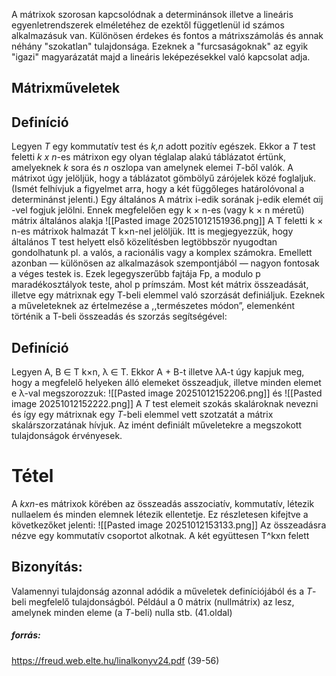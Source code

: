 A mátrixok szorosan kapcsolódnak a determinánsok illetve a lineáris egyenletrendszerek elméletéhez de ezektől függetlenül id számos alkalmazásuk van. Különösen érdekes és fontos a mátrixszámolás és annak néhány "szokatlan" tulajdonsága. Ezeknek a "furcsaságoknak" az egyik "igazi" magyarázatát majd a lineáris leképezésekkel való kapcsolat adja.
## Mátrixműveletek
## Definíció
Legyen *T* egy kommutatív test és *k,n* adott pozitív egészek. Ekkor a *T* test feletti *k x n*-es mátrixon egy olyan téglalap alakú táblázatot értünk, amelyeknek *k* sora és *n* oszlopa van amelynek elemei *T*-ből valók.
A mátrixot úgy jelöljük, hogy a táblázatot gömbölyű zárójelek közé foglaljuk. (Ismét felhívjuk a figyelmet arra, hogy a két függőleges határolóvonal a determinánst jelenti.) Egy általános A mátrix i-edik sorának j-edik elemét αij -vel fogjuk jelölni. Ennek megfelelően egy k × n-es (vagy k × n méretű) mátrix általános alakja
![[Pasted image 20251012151936.png]]
A T feletti k × n-es mátrixok halmazát T k×n-nel jelöljük. Itt is megjegyezzük, hogy általános T test helyett első közelítésben legtöbbször nyugodtan gondolhatunk pl. a valós, a racionális vagy a komplex számokra. Emellett azonban — különösen az alkalmazások szempontjából — nagyon fontosak a véges testek is. Ezek legegyszerűbb fajtája Fp, a modulo p maradékosztályok teste, ahol p prímszám. Most két mátrix összeadását, illetve egy mátrixnak egy T-beli elemmel való szorzását definiáljuk. Ezeknek a műveleteknek az értelmezése a ,,természetes módon”, elemenként történik a T-beli összeadás és szorzás segítségével:
## Definíció
Legyen A, B ∈ T k×n, λ ∈ T. Ekkor A + B-t illetve λA-t úgy kapjuk meg, hogy a megfelelő helyeken álló elemeket összeadjuk, illetve minden elemet e λ-val megszorozzuk:
![[Pasted image 20251012152206.png]]
és
![[Pasted image 20251012152222.png]]
A *T* test elemeit szokás skalároknak nevezni és így egy mátrixnak egy *T*-beli elemmel vett szotzatát a mátrix skalárszorzatának hívjuk. Az imént definiált műveletekre a megszokott tulajdonságok érvényesek.
# Tétel
A *kxn*-es mátrixok körében az összeadás asszociatív, kommutatív, létezik nullaelem és minden elemnek létezik ellentetje. Ez részletesen kifejtve a következőket jelenti:
![[Pasted image 20251012153133.png]]
Az összeadásra nézve egy kommutatív csoportot alkotnak. A két együttesen T^kxn felett
## Bizonyítás:
Valamennyi tulajdonság azonnal adódik a műveletek definíciójából és a *T*-beli megfelelő tulajdonságból. Például a 0 mátrix (nullmátrix) az lesz, amelynek minden eleme (a *T*-beli) nulla stb.
(41.oldal)

##### forrás: 
https://freud.web.elte.hu/linalkonyv24.pdf (39-56)